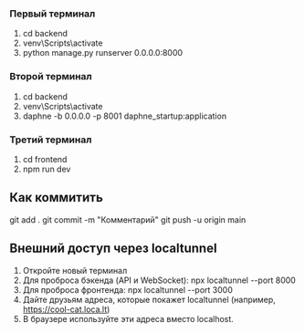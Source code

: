 ### Первый терминал

1. cd backend
2. venv\Scripts\activate
3. python manage.py runserver 0.0.0.0:8000

### Второй терминал

1. cd backend
2. venv\Scripts\activate
3. daphne -b 0.0.0.0 -p 8001 daphne_startup:application

### Третий терминал

1. cd frontend
2. npm run dev

## Как коммитить

git add .
git commit -m "Комментарий"
git push -u origin main

## Внешний доступ через localtunnel

1. Откройте новый терминал
2. Для проброса бэкенда (API и WebSocket):
   npx localtunnel --port 8000
3. Для проброса фронтенда:
   npx localtunnel --port 3000
4. Дайте друзьям адреса, которые покажет localtunnel (например, https://cool-cat.loca.lt)
5. В браузере используйте эти адреса вместо localhost.